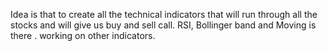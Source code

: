 Idea is that to create all the technical indicators that will run through all the stocks and will give us buy and sell call. RSI, Bollinger band and Moving is there . working on other indicators.
